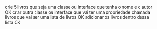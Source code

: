 crie 5 livros que seja uma classe ou interface que tenha o nome e o autor OK
criar outra classe ou interface que vai ter uma propriedade chamada livros que vai ser uma lista de livros OK
adicionar os livros dentro dessa lista OK
